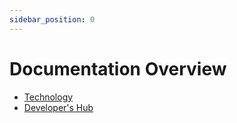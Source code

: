 ```yaml
---
sidebar_position: 0
---
```


# Documentation Overview

- [Technology](/docs/technology/overview)
- [Developer's Hub](/docs/developer/hub)